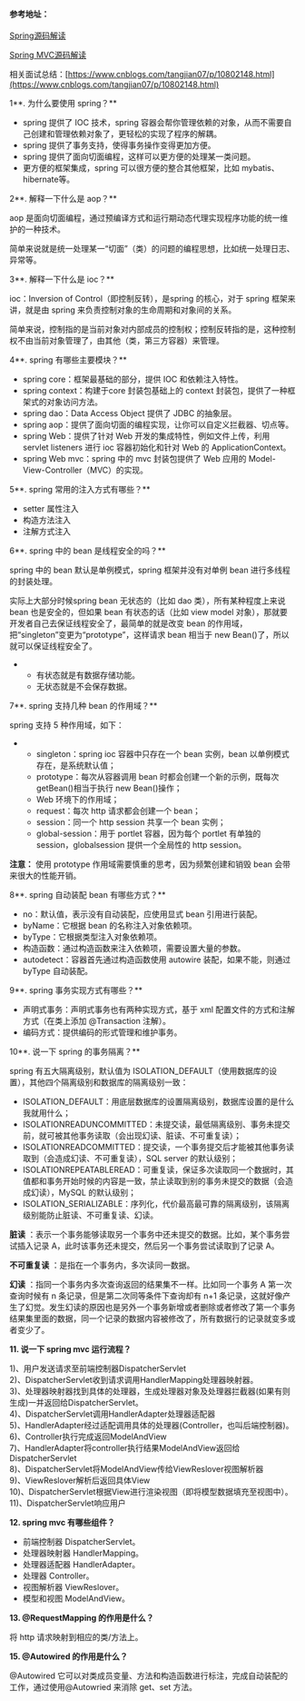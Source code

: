 #### 参考地址：

[Spring源码解读](https://tuonioooo.gitbooks.io/application-framework/content/springyuan-ma-jie-du-pian.html)

[Spring MVC源码解读](https://tuonioooo.gitbooks.io/application-framework/content/springyuan-ma-jie-du-pian/springmvcyuan-ma-jie-du.html)

相关面试总结：[https://www.cnblogs.com/tangjian07/p/10802148.html](https://www.cnblogs.com/tangjian07/p/10802148.html)

1**. 为什么要使用 spring？**

* spring 提供了 IOC 技术，spring 容器会帮你管理依赖的对象，从而不需要自己创建和管理依赖对象了，更轻松的实现了程序的解耦。
* spring 提供了事务支持，使得事务操作变得更加方便。
* spring 提供了面向切面编程，这样可以更方便的处理某一类问题。
* 更方便的框架集成，spring 可以很方便的整合其他框架，比如 mybatis、hibernate等。

2**. 解释一下什么是 aop？**

aop 是面向切面编程，通过预编译方式和运行期动态代理实现程序功能的统一维护的一种技术。

简单来说就是统一处理某一“切面”（类）的问题的编程思想，比如统一处理日志、异常等。

3**. 解释一下什么是 ioc？**

ioc：Inversion of Control（即控制反转），是spring 的核心，对于 spring 框架来讲，就是由 spring 来负责控制对象的生命周期和对象间的关系。

简单来说，控制指的是当前对象对内部成员的控制权；控制反转指的是，这种控制权不由当前对象管理了，由其他（类，第三方容器）来管理。

4**. spring 有哪些主要模块？**

* spring core：框架最基础的部分，提供 IOC 和依赖注入特性。
* spring context：构建于core 封装包基础上的 context 封装包，提供了一种框架式的对象访问方法。
* spring dao：Data Access Object 提供了 JDBC 的抽象层。
* spring aop：提供了面向切面的编程实现，让你可以自定义拦截器、切点等。
* spring Web：提供了针对 Web 开发的集成特性，例如文件上传，利用 servlet listeners 进行 ioc 容器初始化和针对 Web 的 ApplicationContext。
* spring Web mvc：spring 中的 mvc 封装包提供了 Web 应用的 Model-View-Controller（MVC）的实现。

5**. spring 常用的注入方式有哪些？**

* setter 属性注入
* 构造方法注入
* 注解方式注入

6**. spring 中的 bean 是线程安全的吗？**

spring 中的 bean 默认是单例模式，spring 框架并没有对单例 bean 进行多线程的封装处理。

实际上大部分时候spring bean 无状态的（比如 dao 类），所有某种程度上来说 bean 也是安全的，但如果 bean 有状态的话（比如 view model 对象），那就要开发者自己去保证线程安全了，最简单的就是改变 bean 的作用域，把“singleton”变更为“prototype”，这样请求 bean 相当于 new Bean\(\)了，所以就可以保证线程安全了。

* * 有状态就是有数据存储功能。
  * 无状态就是不会保存数据。

7**. spring 支持几种 bean 的作用域？**

spring 支持 5 种作用域，如下：

* * singleton：spring ioc 容器中只存在一个 bean 实例，bean 以单例模式存在，是系统默认值；
  * prototype：每次从容器调用 bean 时都会创建一个新的示例，既每次 getBean\(\)相当于执行 new Bean\(\)操作；
  * Web 环境下的作用域；
  * request：每次 http 请求都会创建一个 bean；
  * session：同一个 http session 共享一个 bean 实例；
  * global-session：用于 portlet 容器，因为每个 portlet 有单独的 session，globalsession 提供一个全局性的 http session。

**注意：** 使用 prototype 作用域需要慎重的思考，因为频繁创建和销毁 bean 会带来很大的性能开销。

8**. spring 自动装配 bean 有哪些方式？**

* no：默认值，表示没有自动装配，应使用显式 bean 引用进行装配。
* byName：它根据 bean 的名称注入对象依赖项。
* byType：它根据类型注入对象依赖项。
* 构造函数：通过构造函数来注入依赖项，需要设置大量的参数。
* autodetect：容器首先通过构造函数使用 autowire 装配，如果不能，则通过 byType 自动装配。

9**. spring 事务实现方式有哪些？**

* 声明式事务：声明式事务也有两种实现方式，基于
  xml 配置文件的方式和注解方式（在类上添加 @Transaction 注解）。
* 编码方式：提供编码的形式管理和维护事务。

10**. 说一下 spring 的事务隔离？**

spring 有五大隔离级别，默认值为 ISOLATION\_DEFAULT（使用数据库的设置），其他四个隔离级别和数据库的隔离级别一致：

* ISOLATION\_DEFAULT：用底层数据库的设置隔离级别，数据库设置的是什么我就用什么；
* ISOLATIONREADUNCOMMITTED：未提交读，最低隔离级别、事务未提交前，就可被其他事务读取（会出现幻读、脏读、不可重复读）；
* ISOLATIONREADCOMMITTED：提交读，一个事务提交后才能被其他事务读取到（会造成幻读、不可重复读），SQL server 的默认级别；
* ISOLATIONREPEATABLEREAD：可重复读，保证多次读取同一个数据时，其值都和事务开始时候的内容是一致，禁止读取到别的事务未提交的数据（会造成幻读），MySQL 的默认级别；
* ISOLATION\_SERIALIZABLE：序列化，代价最高最可靠的隔离级别，该隔离级别能防止脏读、不可重复读、幻读。

**脏读** ：表示一个事务能够读取另一个事务中还未提交的数据。比如，某个事务尝试插入记录 A，此时该事务还未提交，然后另一个事务尝试读取到了记录 A。

**不可重复读** ：是指在一个事务内，多次读同一数据。

**幻读** ：指同一个事务内多次查询返回的结果集不一样。比如同一个事务 A 第一次查询时候有 n 条记录，但是第二次同等条件下查询却有 n+1 条记录，这就好像产生了幻觉。发生幻读的原因也是另外一个事务新增或者删除或者修改了第一个事务结果集里面的数据，同一个记录的数据内容被修改了，所有数据行的记录就变多或者变少了。

**11. 说一下 spring mvc 运行流程？**

1\)、用户发送请求至前端控制器DispatcherServlet  
2\)、DispatcherServlet收到请求调用HandlerMapping处理器映射器。  
3\)、处理器映射器找到具体的处理器，生成处理器对象及处理器拦截器\(如果有则生成\)一并返回给DispatcherServlet。  
4\)、DispatcherServlet调用HandlerAdapter处理器适配器  
5\)、HandlerAdapter经过适配调用具体的处理器\(Controller，也叫后端控制器\)。  
6\)、Controller执行完成返回ModelAndView  
7\)、HandlerAdapter将controller执行结果ModelAndView返回给DispatcherServlet  
8\)、DispatcherServlet将ModelAndView传给ViewReslover视图解析器  
9\)、ViewReslover解析后返回具体View  
10\)、DispatcherServlet根据View进行渲染视图（即将模型数据填充至视图中）。  
11\)、DispatcherServlet响应用户

**12. spring mvc 有哪些组件？**

* 前端控制器
  DispatcherServlet。
* 处理器映射器
  HandlerMapping。
* 处理器适配器 HandlerAdapter。
* 处理器
  Controller。
* 视图解析器 ViewReslover。
* 模型和视图
  ModelAndView。

**13. @RequestMapping 的作用是什么？**

将 http 请求映射到相应的类/方法上。

**15. @Autowired 的作用是什么？**

@Autowired 它可以对类成员变量、方法和构造函数进行标注，完成自动装配的工作，通过使用@Autowried 来消除 get、set 方法。

